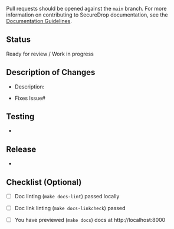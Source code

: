 Pull requests should be opened against the `main` branch. For more information on contributing to SecureDrop documentation, see the [Documentation Guidelines](https://docs.securedrop.org/en/stable/development/documentation_guidelines.html).


## Status
<!-- What state is your PR in? Select one of the following and delete the option that does not apply. -->

Ready for review / Work in progress


## Description of Changes

* Description: 

* Fixes Issue#


## Testing
<!-- How should the reviewer test this PR? Write out any special testing steps here. -->
*

## Release 
<!-- Any special considerations for release of this change into the stable version of the documentation? -->
* 


## Checklist (Optional)

- [ ] Doc linting (`make docs-lint`) passed locally
- [ ] Doc link linting (`make docs-linkcheck`) passed
- [ ] You have previewed (`make docs`) docs at http://localhost:8000




